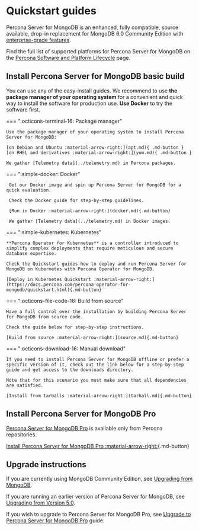 # Quickstart guides

Percona Server for MongoDB is an enhanced, fully compatible, source available, drop-in replacement
for MongoDB 6.0 Community Edition with [enterprise-grade features](../comparison.md).

Find the full list of supported platforms for Percona Server for MongoDB on the [Percona Software and Platform Lifecycle](https://www.percona.com/services/policies/percona-software-platform-lifecycle#mongodb) page.

## Install Percona Server for MongoDB basic build

You can use any of the easy-install guides. We recommend to use **the package manager of your operating system** for a convenient and quick way to install the software for production use. **Use Docker** to try the software first.

=== ":octicons-terminal-16: Package manager" 

    Use the package manager of your operating system to install Percona Server for MongoDB:

    [on Debian and Ubuntu :material-arrow-right:](apt.md){ .md-button }
    [on RHEL and derivatives :material-arrow-right:](yum.md){ .md-button }

    We gather [Telemetry data](../telemetry.md) in Percona packages.


=== ":simple-docker: Docker"

     Get our Docker image and spin up Percona Server for MongoDB for a quick evaluation. 

     Check the Docker guide for step-by-step guidelines.

     [Run in Docker :material-arrow-right:](docker.md){.md-button}

     We gather [Telemetry data](../telemetry.md) in Docker images.

=== ":simple-kubernetes: Kubernetes"

    **Percona Operator for Kubernetes** is a controller introduced to simplify complex deployments that require meticulous and secure database expertise. 

    Check the Quickstart guides how to deploy and run Percona Server for MongoDB on Kubernetes with Percona Operator for MongoDB.

    [Deploy in Kubernetes Quickstart :material-arrow-right:](https://docs.percona.com/percona-operator-for-mongodb/quickstart.html){.md-button}

=== ":octicons-file-code-16: Build from source"

    Have a full control over the installation by building Percona Server for MongoDB from source code.

    Check the guide below for step-by-step instructions.

    [Build from source :material-arrow-right:](source.md){.md-button}

=== ":octicons-download-16: Manual download"

    If you need to install Percona Server for MongoDB offline or prefer a specific version of it, check out the link below for a step-by-step guide and get access to the downloads directory.

    Note that for this scenario you must make sure that all dependencies are satisfied.

    [Install from tarballs :material-arrow-right:](tarball.md){.md-button}

## Install Percona Server for MongoDB Pro

[Percona Server for MongoDB Pro](../psmdb-pro.md) is available only from Percona repositories. 

[Install Percona Server for MongoDB Pro :material-arrow-right:](install-pro.md){.md-button}

## Upgrade instructions

If you are currently using MongoDB Community Edition, see [Upgrading from MongoDB](upgrade-from-mongodb.md).

If you are running an earlier version of Percona Server for MongoDB, see [Upgrading from Version 5.0](upgrade-from-50.md).

If you wish to upgrade to Percona Server for MongoDB Pro, see [Upgrade to Percona Server for MongoDB Pro](update-pro.md) guide. 

